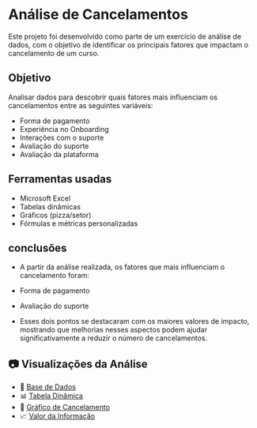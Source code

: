 # Análise de Cancelamentos
Este projeto foi desenvolvido como parte de um exercício de análise de dados, com o objetivo de identificar os principais fatores que impactam o cancelamento de um curso.

## Objetivo
Analisar dados para descobrir quais fatores mais influenciam os cancelamentos entre as seguintes variáveis:

- Forma de pagamento
- Experiência no Onboarding
- Interações com o suporte
- Avaliação do suporte
- Avaliação da plataforma

## Ferramentas usadas
- Microsoft Excel
- Tabelas dinâmicas
- Gráficos (pizza/setor)
- Fórmulas e métricas personalizadas

## conclusões
- A partir da análise realizada, os fatores que mais influenciam o cancelamento foram:
- Forma de pagamento
- Avaliação do suporte

- Esses dois pontos se destacaram com os maiores valores de impacto, mostrando que melhorias nesses aspectos podem ajudar significativamente a reduzir o número de cancelamentos.

## 📷 Visualizações da Análise
- 📄 [Base de Dados](imagens/base_dados.png)
- 📊 [Tabela Dinâmica](imagens/tabela_dinamica.png)
- 🥧 [Gráfico de Cancelamento](imagens/grafico.png)
- 📈 [Valor da Informação](imagens/valor_informacao.png)



